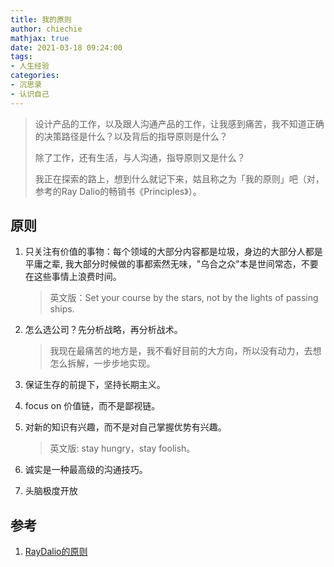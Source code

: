```yaml
---
title: 我的原则
author: chiechie
mathjax: true
date: 2021-03-18 09:24:00
tags:
- 人生经验
categories: 
- 沉思录
- 认识自己
---
```

> 设计产品的工作，以及跟人沟通产品的工作，让我感到痛苦，我不知道正确的决策路径是什么？以及背后的指导原则是什么？
> 
> 除了工作，还有生活，与人沟通，指导原则又是什么？
> 
> 我正在探索的路上，想到什么就记下来，姑且称之为「我的原则」吧（对，参考的Ray Dalio的畅销书《Principles》）。

## 原则

1. 只关注有价值的事物：每个领域的大部分内容都是垃圾，身边的大部分人都是平庸之辈, 我大部分时候做的事都索然无味，"乌合之众"本是世间常态，不要在这些事情上浪费时间。 
   
   > 英文版：Set your course by the stars, not by the lights of passing ships. 
   
   
2. 怎么选公司？先分析战略，再分析战术。
   
   > 我现在最痛苦的地方是，我不看好目前的大方向，所以没有动力，去想怎么拆解，一步步地实现。
   
3. 保证生存的前提下，坚持长期主义。
4. focus on 价值链，而不是鄙视链。
5. 对新的知识有兴趣，而不是对自己掌握优势有兴趣。
   
   > 英文版: stay hungry，stay foolish。

6. 诚实是一种最高级的沟通技巧。
7. 头脑极度开放




## 参考
1. [RayDalio的原则](https://weread.qq.com/web/reader/848324405e0fe08483ab6a4kc7432af0210c74d97b01b1c)